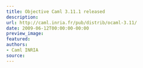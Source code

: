 ```yaml
---
title: Objective Caml 3.11.1 released
description:
url: http://caml.inria.fr/pub/distrib/ocaml-3.11/
date: 2009-06-12T00:00:00-00:00
preview_image:
featured:
authors:
- Caml INRIA
source:
---
```



